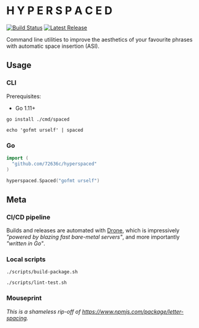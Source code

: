 # H Y P E R S P A C E D

[![Build Status](https://cloud.drone.io/api/badges/72636c/hyperspaced/status.svg)](https://cloud.drone.io/72636c/hyperspaced)
[![Latest Release](https://img.shields.io/github/release/72636c/hyperspaced.svg?logo=github)](https://github.com/72636c/hyperspaced/releases/latest)

Command line utilities to improve the aesthetics of your favourite phrases with
automatic space insertion (ASI).

## Usage

### CLI

Prerequisites:

- Go 1.11+

```shell
go install ./cmd/spaced
```

```shell
echo 'gofmt urself' | spaced
```

### Go

```go
import (
  "github.com/72636c/hyperspaced"
)

hyperspaced.Spaced("gofmt urself")
```

## Meta

### CI/CD pipeline

Builds and releases are automated with [Drone](https://drone.io/), which is
impressively _"powered by blazing fast bare-metal servers"_, and more
importantly _"written in Go"_.

### Local scripts

```shell
./scripts/build-package.sh
```

```shell
./scripts/lint-test.sh
```

### Mouseprint

_This is a shameless rip-off of <https://www.npmjs.com/package/letter-spacing>._
